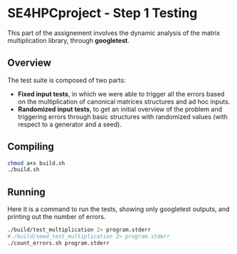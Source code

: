 # SE4HPCproject - Step 1 Testing

This part of the assignement involves the dynamic analysis of the matrix multiplication library, through **googletest**.

## Overview 
The test suite is composed of two parts:
- **Fixed input tests**, in which we were able to trigger all the errors based on the multiplication of canonical matrices structures and ad hoc inputs.
-  **Randomized input tests**, to get an initial overview of the problem and triggering errors through basic structures with randomized values (with respect to a generator and a seed).

## Compiling
```bash
chmod a+x build.sh
./build.sh
```
## Running 
Here it is a command to run the tests, showing only googletest outputs, and printing out the number of errors.

```bash
./build/test_multiplication 2> program.stderr 
#./build/seed_test_multiplication 2> program.stderr 
./count_errors.sh program.stderr
```

